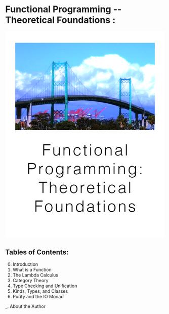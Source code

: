 # Functional Programming -- Theoretical Foundations : 

![Book Cover](https://github.com/seanwestfall/haskell_book/blob/master/img/cover.png)

## Tables of Contents:
0. Introduction  
1. What is a Function  
2. The Lambda Calculus  
3. Category Theory  
4. Type Checking and Unification  
5. Kinds, Types, and Classes
6. Purity and the IO Monad

_. About the Author

